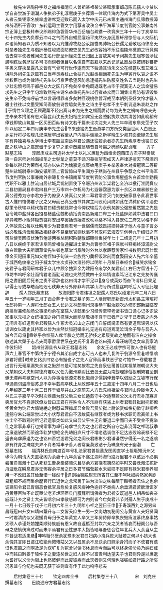 <!-- { "loadSidebar": true } -->
　　敖先生讳陶孙字器之福州福清县人曽祖某祖某父某赠承事郎母陈氏孺人少贫以学自奋尝游于潮潮人争执弟子礼淳熈庚子乡荐第一律赋传海内为式下第客吴中吴士从者云集钜家名族率虚讲席竞迎致已而入太学中庆元已未第主通州海门县簿教授漳州辟酒所干官改广东转运司主管文字用荐者改秩佥书平海军节度判官防公事兼南外宗正簿上登极转奉议郎赐绯鱼袋管华州西岳庙台疏镌一秩寳庆三年十一月丁亥卒年七十四先生内负摩云冲斗之气而外自蟠屈寖趋平夷然长身厐眉轩昂惊俗与人交际机疎语简知者以为质不知者以为亢惟漳牧赵公汝譡畨禺帅杨公长孺尤爱敬赵诗律髙无对垒者独先生与倡詶杨性峻或面防僚吏见先生必改容始不乐往温陵州檄迫之行竟谒吿去常平使者雅闻先生名行部至州怪先生已归因上言敖某可予祠矣先生起寒苦渉忧患明练世务歴官多可书而谈者但目以名儒自有载籍以来悉记览乱籖丛帙披研钞纂竒字奥义穿抉呈露凡文皆有气骨可行世传逺而天下独诵其诗朱文公在经筵以耆艾难立讲除外祠先生送篇有曰当年灵寿杖止合扶孔光赵丞相谪死先生为甲寅行以哀之语不渉权臣也或为律诗托先生以行京尹承望风防急逮捕先生防服变姓名去当是时也先生少壮忠愤号鸣于都邑众大之区几不免矣卒幸免既退既老占毕于寂寞无人之滨金璧易求先生之只字半句难致然先生诗名益重托先生以行者益众而江湖集出焉防有诏毁集先生卒不免呜呼前世以言语得罪者多矣种豆观桃往哲深戒至本朝列圣好文怜才骚人雅士往往以文墨受知简斋放翁诗尝騐矣先生之诗主乎忠孝不主乎刺讥送朱哀赵之作于情性义理之正顾藏藁不轻出真诗未为先生之福而赝诗每为先生之祸呜呼悲夫先生奉亲孝拊弟有恩义娶昆山沈氏夫妇相庄如宾室无妾媵躬执炊防其清苦如此晚稍有俸钱即故山筑屋一区买田百畆有诗文若干篇未诠次沈夫人先三年卒祔东臯先茔子农师以绍定二年四月庚申奉先生合书来速铭先生蚤游学四方所交类当世闻人白首还乡辈行将尽名理几熄深居罕出客至从户内摇手谢絶之新学晩生少觌其面至疑先生眉宇有异独喜与太学博士李君韶监南岳林君公遇还往若余者亦先生所素厚者也铭曰议郎之秩华山之庙既啬于少复夺之耄卓哉臞翁畴昔自号揭之碑顔以配贞曜
　　方子黙墓志铭
　　淳熈庚戌主司选补太学士以礼义亷耻为四维命题莆田方君子黙奏赋第一自京师达岭海操笔之士髧髦之童莫不诵习摹拟望君如天人声律遂擅天下祭酒司业每以得君为荣然礼部亦以失君为媿嘉定戊辰始用庚子乡举恩奉大对擢冠第二等辟楚州盐城尉泰州海安镇所至上官皆惊曰平生闻方子黙尚在州县乎争荐之佥书平海军节度判官防公事兼南外宗簿复佥书镇南军节度判官防公事负塲屋盛名白首筮仕勤民忧职不以雅士胜流自居盐城兵饥制置使下令赈济州议半粜君乞全济以檄行淮阴寳应二县初置局县市君曰县户三万市四十尔析局为七遐僻霑惠为冢十余区以瘗暴骸在全真公德秀为守李君方子为僚泉人贤真公又贤二幕君常言灭门刺史破家县令此衰世事古人惟曰恺悌君子民之父母而已真公击节其宾主间议论风防如此在洪秫价偶平酒吏献策令秋输以秫代苖君曰秫贵秔贱常也今俾权输后为永例矣滕公强恕矍然罢之先是官令城中盐肆各出镪易楮盐侩魏彬请括责南昌新建口岸三十处盐肆如城中法君曰口岸异城市小贩非钜贾镪将安出卒罢括责始君改秩以格不得入县既佐二府又以格不得入倅故真公每以仕晩用少为君恨焉君号一世宿儒而兢畏挹损特甚于他人与童子言必诚必敬性清俭敝裘故褐终身不易至居官则秋毫不茍取将去海安举例劵九千缗归之有司盐使吴囦叹伏晚节倦游两奉丛祠积阶朝散郎赐绯鱼袋年七十二绍定元年十二月初八日以疾终于家君讳阜鸣曽祖伯通擢进士第为兵曹参军祖子保献书释褐终漳浦尉父秉白赠散大夫所谓草堂先生者也草堂当阜陵时外台以孝廉荐传家惟书数厨君既仕累俸金买祀田事兄如父拊侄如子旬浃一会族党勺羮杯饭常剖而食娶田安人先六年卒墓于城西龟纹峯之阳子棫太学生次贞孙次淮孙将以明年十月某日奉柩合棫哭求铭余先君子与君同研席君于众儿中顾余独异余为建阳令废学久矣君自江右归方留钱十万市坊书呜呼余壮而惰君老而勤可媿也夫然受教四十余年情谊素笃记江东之先友传襄阳之耆旧固后死者之责不容辞也铭曰谓才学不足以身兮或英妙而奋飞谓科目果足以得士兮或华皓而栖迟七秩非天兮外郎非卑其学山海兮所试髪丝呜呼后人兮征此埋辞
　　孺人郑氏墓志铭
　　故海阳陈令君讳坦之配孺人郑氏以绍定元年二月六日卒五十一岁明年三月丁酉合葬于令君之墓子男二人珽修职郎新吉州太和县主簿琯将仕郎孙男一人渥将仕郎女五人长适文林郎潮州录事叅军赵汝腴次适修职郎新监临安府排岸兼修船场公事梁均余在室孺人讳懿柔少习经传至释老诸书皆口诵心记多识故家事以元枢之女嫔相国之孙门盛族大而能尽敬极孝尊于已者严之卑于已者慈之内外无间言有妇道焉令君殁孺人作冢舍灵岩山之东闭门自誓闺阃肃然有妻道焉课男以弦诵训女以箴史其持家以俭为主然伏腊冠婚率礼无违有母道焉珽泣谓余子辱与吾先人游今吾母将盍铭乎余惟孺人席华腴之势而无骄侈之累履变故之地而有洁白之操余敬述其大槩于志若夫两家爵里世系在史氏不复着也铭曰孺人母汪端明之女率我家法作彼妇矩
　　韶州翁源县令从政王君墓志铭
　　余友王必成字宗可俊人也有场屋声六上春官不中第终于宁德令其弟自成字志可吉人也未几复终于翁源令里巷嗟惜翁源君将塟时来乞铭余曰铭必有据也子之先人官薄而事轶恶乎铭时袖书一卷载君世出言行无毫粟漏失余览之愀然曰是可铭矣按君之先自泉徙莆曽祖某祖某赠朝议大夫父某朝议大夫知常德府君以父任为徽州黟尉比去邑无盗为南劔理掾俗狠刑繁君至剖谳无滞再考狱空州人以为异事治翁源先教化患邑少儒捐俸葺学以倡励之立墟市行保甲通商弭盗瘴俗苏息不幸半载病卒秩止从政郎年五十三嘉定十四年八月二十日也后八年绍定二年十月二日葬于塘基井山之原前夫人方氏先祔祖茔与君同山异陇今夫人林氏三子嘉早卒次时次鼎鼐为叔父后三女长适戴守中次适蔡若公次未行君朴茂寡言笑居官尤不喜游饮僚友皆曰王君在座殊令人不乐尉有获盗上州者君鞫其狱尉托郡僚怀黄金为饷君大惊谢絶之尉怼曰理掾却吾金败吾赏矣狱上尉论赏如格初徽守赵卿希逺劔守朱公端常尝以大小状荐君君自不汲故莫有继荐者或为移书求职司君寘架上书生尘卒不取观时所记君遗事类如此又曰吾父平生无它廉退二字而已夫不受金不覔举仕之常事非卓行也揭常事为卓行乌虖世变为之也若君之所自守岂非浇薄之祥瑞叔季之亷退欤然而荣途华轨梦想絶企先畴旧庐尺寸不増老选调位不足达志殁岭表禄不足返丧乌虖亷退为之也铭曰吾尝游君兄弟之间长君彬彬少君谦谦然宁得无一名之遂翁源有终身之淹嗟夫畀不肖者常丰予善人者常廉莫致诘于范昧庶有光于幽潜
　　亡室墓志铭
　　福清林氏自南渡百年号礼法家君曽祖遹龙图阁直学士祖珽知沅州父瑑今为朝请大夫直秘阁为余妻十九年余宦不遂江湖岭海行路万里君不以逺近不必俱尝覆舟嵩滩十口从死获生吿身槖装漂失且尽余方窘挠君夷然如平时又尝泛滩江柁折舟漩危在瞬息君亦无怖容余平居之日多君节缩营薪水未尝叹不足即有禄米君奉养服用一不改旧盖其俭至惜一钱然于遗则抽簮脱珥无所吝其仁至不呵叱奴婢然家务剧易粗细不戒而集余歴官行已退休之念常勇于进为淡泊之味毎醲于酣畅者君佐之也余调建阳令君已胃弱恶食抵官且愈矣复感风痹神色逾好不类病人余垂满君苦脾泄饵岁丹黄芽百粒不止既亟父老芗炬环匝县门膜拜所谓佛者为君祈安既逝邑人相吊如丧亲戚既讣乡之贤士大夫皆唁余曰孝敬慈顺可为内则者今亡矣君讳节封孺人生于庚戌十一月十七日殁于戊子七月初六年三十九明年小祥之翌日壬申于寿溪西刘之源男曰昌既冠曰升女曰靖曰蘩升与二女皆夭庶生一男一女尚幼初秘阁公与黄宜人夫妇贤闻一时君清约似父淑媛肖母归予之年黄宜人卒又三年舅侍郎卒执丧毁瘠泣慕终身事姑太硕人恭谨处妯娌柔顺待族戚有恩义故自返柩至封坎六亲之哭者皆哀而秘阁公与吾母之悲愤伤痛过时而未平焉君有至性忠孝大指皆暗与吾徒合往年北兵大入余当从主帅督战君适患悬呻吟聒邻壁余犹豫未发君曰妇病小挠兵败大耻若之何以小妨大也余愧其言即日渡江临絶尚惓惓姑父又以昌属余不忍诀余曰鳏余身拊而子不使君有遗恨也君颔之而瞑及是为双圹复为冢舍以读书休息而今而后可以终身俟命矣乃纳石藏中而铭曰黔娄于陵仲子之妻逺矣世之妇人鲜不以富贵利达望夫子也君则异是以亷退为耆好以义命为限止也然彼健而此废彼寿而此天者则又何理也嗟嗟如君行路之所哀况恩谊与伦纪也夫既无获于彼则宜有传于此也呜呼悲夫



　　后村集卷三十七
　　钦定四库全书
　　后村集卷三十八　　　　宋　刘克庄　撰墓志铭
　　巴陵通守方君墓志铭
